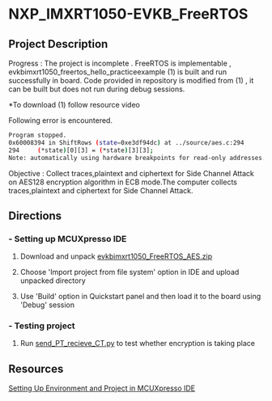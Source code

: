# NXP_IMXRT1050-EVKB_FreeRTOS


## Project Description

Progress : The project is incomplete . FreeRTOS is implementable , evkbimxrt1050_freertos_hello_practiceexample (1) is built and run successfully in board. Code provided in repository is modified from (1) , it can be built but does not run during debug sessions.

*To download (1) follow resource video

Following error is encountered.
```bash
Program stopped.
0x60008394 in ShiftRows (state=0xe3df94dc) at ../source/aes.c:294
294	    (*state)[0][3] = (*state)[3][3];
Note: automatically using hardware breakpoints for read-only addresses.
```

Objective : Collect traces,plaintext and ciphertext for Side Channel Attack on AES128 encryption algorithm in ECB mode.The computer collects traces,plaintext and ciphertext for Side Channel Attack.

## Directions


### - Setting up MCUXpresso IDE
1. Download and unpack [evkbimxrt1050_FreeRTOS_AES.zip](https://github.com/TIrfana/NXP_IMXRT1050-EVKB_FreeRTOS/blob/main/for_NXP_board/evkbimxrt1050_FreeRTOS_AES.zip)

2. Choose 'Import project from file system' option in IDE and upload unpacked directory

4. Use 'Build' option in Quickstart panel and then load it to the board using 'Debug' session

### - Testing project
1. Run [send_PT_recieve_CT.py](https://github.com/TIrfana/NXP_IMXRT1050-EVKB_FreeRTOS/blob/main/For_Com/send_PT_recieve_CT.py) to test whether encryption is taking place


## Resources
[Setting Up Environment and Project in MCUXpresso IDE](https://youtu.be/h94HkUv9Iq4)
